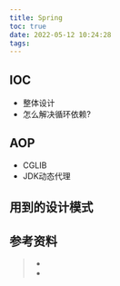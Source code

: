 ```yaml
---
title: Spring
toc: true
date: 2022-05-12 10:24:28
tags:
---
```


## IOC

- 整体设计
- 怎么解决循环依赖?

## AOP

- CGLIB
- JDK动态代理

## 用到的设计模式



## 参考资料
> - []()
> - []()
